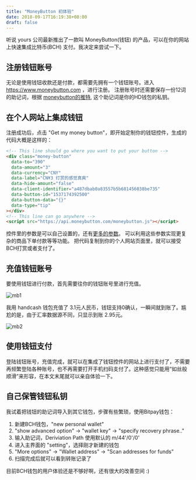 ```yaml
---
title: "MoneyButton 初体验"
date: 2018-09-17T16:19:38+08:00
draft: false
---
```




听说 yours 公司最新推出了一款叫 MoneyButton(钱钮) 的产品，可以在你的网站上快速集成比特币(BCH) 支付。我决定来尝试一下。
<!--more-->


## 注册钱钮账号

无论是使用钱钮收款还是付款，都需要先拥有一个钱钮账号。进入 https://www.moneybutton.com ，进行注册。
注册账号时还需要保存一份12词的助记词，根据 [moneybutton的推特](https://twitter.com/money_button/status/1041370944869040128),
这个助记词是你的HD钱包的私钥。

## 在个人网站上集成钱钮

注册成功后，点击 "Get my money button"，即开始定制你的钱钮控件，生成的代码大概是这样的：

```html
<!-- This line should go where you want to put your button -->
<div class="money-button"
  data-to="390"
  data-amount="3"
  data-currency="CNY"
  data-label="CN¥3 打赏的感觉真爽"
  data-hide-amount="false"
  data-client-identifier="a487dbab0a83557b5b681456038be735"
  data-button-id="1537174392500"
  data-button-data="{}"
  data-type="tip"
></div>
<!-- This line can go anywhere -->
<script src="https://api.moneybutton.com/moneybutton.js"></script>
```

控件里的参数是可以自己设置的，还有[更多的参数](https://docs.moneybutton.com/docs/html.html)。
可以利用这些参数实现更复杂的商品下单付款等等功能。
把代码复制到你的个人网站页面里，就可以接受BCH打赏或者支付了。

## 充值钱钮账号

要使用钱钮进行付款，首先需要往你的钱钮账号里进行充值。

![mb1](/images/mb1.jpeg)

我用 handcash 钱包充值了 3.1元人民币，钱钮支持0确认，一瞬间就到账了。尴尬的是，由于汇率数据源不同，只显示到账 2.95元。

![mb2](/images/mb2.jpeg)

## 使用钱钮支付

登陆钱钮账号，充值完成，就可以在集成了钱钮控件的网站上进行支付了，不需要再频繁登陆各种账号，也不再需要打开手机扫码支付了。这种感觉只能用“如丝般顺滑”来形容，在本文末尾就可以亲自体验一下。

## 自己保管钱钮私钥

我试着把钱钮的助记词导入到其它钱包，步骤有些繁琐，使用Bitpay钱包：

1. 新建BCH钱包，"new personal wallet"
2. "show advanced option" -> "wallet key" -> "specify recovery phrase.."
3. 输入助记词，Deriviation Path 使用默认的 m/44'/0'/0'
4. 进入主界面的 "setting"，选择刚才新建的钱包
5. "More options" -> "Wallet address" -> "Scan addresses for funds"
6. 扫描完成后就可以看到转账记录了

目前BCH钱包的用户体验还是不够好啊，还有很大的改善空间 :)